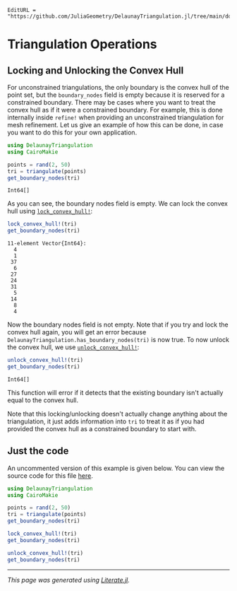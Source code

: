 ```@meta
EditURL = "https://github.com/JuliaGeometry/DelaunayTriangulation.jl/tree/main/docs/src/literate_tutorials/operations_convex_hull_locking.jl"
```

# Triangulation Operations
## Locking and Unlocking the Convex Hull

For unconstrained triangulations, the only boundary
is the convex hull of the point set, but the
`boundary_nodes` field is empty because it is reserved
for a constrained boundary. There may be cases where
you want to treat the convex hull as if it were a
constrained boundary. For example, this is done internally
inside `refine!` when providing an unconstrained triangulation
for mesh refinement. Let us give an example of how this can be done,
in case you want to do this for your own application.

````julia
using DelaunayTriangulation
using CairoMakie

points = rand(2, 50)
tri = triangulate(points)
get_boundary_nodes(tri)
````

````
Int64[]
````

As you can see, the boundary nodes field is empty.
We can lock the convex hull using [`lock_convex_hull!`](@ref):

````julia
lock_convex_hull!(tri)
get_boundary_nodes(tri)
````

````
11-element Vector{Int64}:
  4
  1
 37
  6
 27
 24
 31
  5
 14
  8
  4
````

Now the boundary nodes field is not empty. Note that if you try
and lock the convex hull again, you will get an error because
`DelaunayTriangulation.has_boundary_nodes(tri)` is now true.
To now unlock the convex hull, we use [`unlock_convex_hull!`](@ref):

````julia
unlock_convex_hull!(tri)
get_boundary_nodes(tri)
````

````
Int64[]
````

This function will error if it detects that the existing boundary
isn't actually equal to the convex hull.

Note that this locking/unlocking doesn't actually change anything about the triangulation,
it just adds information into `tri` to treat it as if you had provided
the convex hull as a constrained boundary to start with.

## Just the code
An uncommented version of this example is given below.
You can view the source code for this file [here](https://github.com/JuliaGeometry/DelaunayTriangulation.jl/tree/main/docs/src/literate_tutorials/operations_convex_hull_locking.jl).

```julia
using DelaunayTriangulation
using CairoMakie

points = rand(2, 50)
tri = triangulate(points)
get_boundary_nodes(tri)

lock_convex_hull!(tri)
get_boundary_nodes(tri)

unlock_convex_hull!(tri)
get_boundary_nodes(tri)
```

---

*This page was generated using [Literate.jl](https://github.com/fredrikekre/Literate.jl).*

